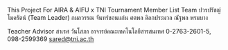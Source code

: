 This Project For AIRA & AIFU x TNI Tournament
Member List Team
ปวรปรัชญ์ โมครัตน์ (Team Leader)
กมลวรรณ จันทร์ขอนแก่น
ศตพล ดิลกประมวล 
ณัฐพล พรมบาง

Teacher Advisor
สาเรศ วันโสภา
อาจารย์คณะเทคโนโลยีสารสนเทศ
0-2763-2601-5, 098-2599369
sared@tni.ac.th
